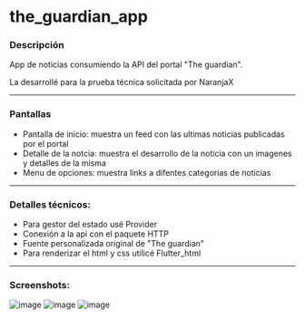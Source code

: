 # the_guardian_app

### Descripción

App de noticias consumiendo la API del portal "The guardian".

La desarrollé para la prueba técnica solicitada por NaranjaX
<hr>

### Pantallas

  - Pantalla de inicio: muestra un feed con las ultimas noticias publicadas por el portal  
  - Detalle de la notcia: muestra el desarrollo de la noticia con un imagenes y detalles de la misma  
  - Menu de opciones: muestra links a difentes categorias de noticias
<hr>

### Detalles técnicos:

  - Para gestor del estado usé Provider
  - Conexión a la api con el paquete HTTP
  - Fuente personalizada original de "The guardian"
  - Para renderizar el html y css utilicé Flutter_html
<hr>

### Screenshots:

![image](https://drive.google.com/uc?export=view&id=1nnfPsPmu6Jq0Z6m-rHh0SQZblDi_Jnyd)
![image](https://drive.google.com/uc?export=view&id=1oHVWUHwzsMUUvx8ZAm8moLtJ0AkyQfWO)
![image](https://drive.google.com/uc?export=view&id=1Dke4tlorxNyCNqp4dRun059ec0ptmeQj)
